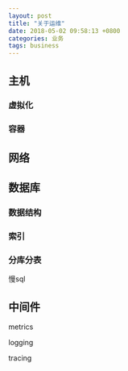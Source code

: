 ```yaml
---
layout: post
title: "关于运维"
date: 2018-05-02 09:58:13 +0800
categories: 业务
tags: business
---
```




## 主机

### 虚拟化

### 容器

## 网络



## 数据库

### 数据结构

### 索引

### 分库分表

慢sql

## 中间件



metrics

logging

tracing

